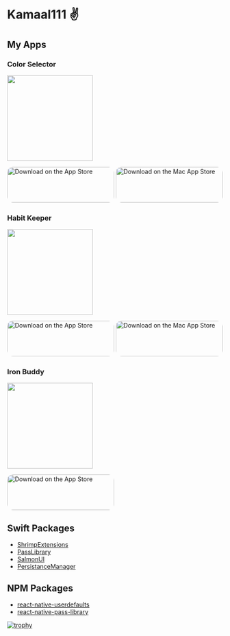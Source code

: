 # Kamaal111 ✌️

## My Apps

### Color Selector

<img src="https://tools-qr-production.s3.amazonaws.com/output/apple-toolbox/1d9991880a8ef5ceab1cc0574de9b74b/8ff5d0d5-5385-483a-a4e4-ed2d15ab17dc.png" width="200px" height="200px">

<a href="https://apps.apple.com/us/app/color-selector/id1506270066?itsct=apps_box&amp;itscg=30200" style="display: inline-block; overflow: hidden; border-top-left-radius: 13px; border-top-right-radius: 13px; border-bottom-right-radius: 13px; border-bottom-left-radius: 13px; width: 250px; height: 83px;"><img src="https://tools.applemediaservices.com/api/badges/download-on-the-app-store/black/en-US?size=250x83&amp;releaseDate=1585958400&h=06b1dae051ed1adb842fb0d514737d4b" alt="Download on the App Store" style="border-top-left-radius: 13px; border-top-right-radius: 13px; border-bottom-right-radius: 13px; border-bottom-left-radius: 13px; width: 250px; height: 83px;"></a>
<a href="https://apps.apple.com/us/app/color-selector/id1506270066?itsct=apps_box&amp;itscg=30200" style="display: inline-block; overflow: hidden; border-top-left-radius: 13px; border-top-right-radius: 13px; border-bottom-right-radius: 13px; border-bottom-left-radius: 13px; width: 250px; height: 83px;"><img src="https://tools.applemediaservices.com/api/badges/download-on-the-mac-app-store/black/en-US?size=250x83&amp;releaseDate=1585958400&h=1cd102b6327c4627788dc2cb5b3fc0bc" alt="Download on the Mac App Store" style="border-top-left-radius: 13px; border-top-right-radius: 13px; border-bottom-right-radius: 13px; border-bottom-left-radius: 13px; width: 250px; height: 83px;"></a>

### Habit Keeper

<img src="https://tools-qr-production.s3.amazonaws.com/output/apple-toolbox/972fa0d4e31c61ab5b2355d40b42835d/9938b37c-ffbc-4e17-a05e-d8988fc1ff22.png" width="200px" height="200px">

<a href="https://apps.apple.com/us/app/habitkeeper/id1535401033?itsct=apps_box&amp;itscg=30200" style="display: inline-block; overflow: hidden; border-top-left-radius: 13px; border-top-right-radius: 13px; border-bottom-right-radius: 13px; border-bottom-left-radius: 13px; width: 250px; height: 83px;"><img src="https://tools.applemediaservices.com/api/badges/download-on-the-app-store/black/en-US?size=250x83&amp;releaseDate=1607817600&h=263016d3a0f9c5a6febf4305b7aeffb9" alt="Download on the App Store" style="border-top-left-radius: 13px; border-top-right-radius: 13px; border-bottom-right-radius: 13px; border-bottom-left-radius: 13px; width: 250px; height: 83px;"></a>
<a href="https://apps.apple.com/us/app/habitkeeper/id1535401033?itsct=apps_box&amp;itscg=30200" style="display: inline-block; overflow: hidden; border-top-left-radius: 13px; border-top-right-radius: 13px; border-bottom-right-radius: 13px; border-bottom-left-radius: 13px; width: 250px; height: 83px;"><img src="https://tools.applemediaservices.com/api/badges/download-on-the-mac-app-store/black/en-US?size=250x83&amp;releaseDate=1607817600&h=4134972af3b3f64672bb9182a5e7cb9c" alt="Download on the Mac App Store" style="border-top-left-radius: 13px; border-top-right-radius: 13px; border-bottom-right-radius: 13px; border-bottom-left-radius: 13px; width: 250px; height: 83px;"></a>

### Iron Buddy

<img src="https://tools-qr-production.s3.amazonaws.com/output/apple-toolbox/1815705641d5561a1c3b2d56c0b4dbbb/c8a4e8d2-d689-401e-bf35-bdc0877e8556.png" width="200px" height="200px">

<a href="https://apps.apple.com/us/app/ironbuddy/id1502158010?itsct=apps_box&amp;itscg=30200" style="display: inline-block; overflow: hidden; border-top-left-radius: 13px; border-top-right-radius: 13px; border-bottom-right-radius: 13px; border-bottom-left-radius: 13px; width: 250px; height: 83px;"><img src="https://tools.applemediaservices.com/api/badges/download-on-the-app-store/black/en-US?size=250x83&amp;releaseDate=1584316800&h=4acd15b2edc1d0acb88ffef8c8553f62" alt="Download on the App Store" style="border-top-left-radius: 13px; border-top-right-radius: 13px; border-bottom-right-radius: 13px; border-bottom-left-radius: 13px; width: 250px; height: 83px;"></a>

## Swift Packages

- [ShrimpExtensions](https://github.com/kamaal111/ShrimpExtensions)
- [PassLibrary](https://github.com/kamaal111/PassLibrary)
- [SalmonUI](https://github.com/kamaal111/SalmonUI)
- [PersistanceManager](https://github.com/kamaal111/PersistanceManager)

## NPM Packages

- [react-native-userdefaults](https://github.com/kamaal111/react-native-userdefaults)
- [react-native-pass-library](https://github.com/kamaal111/react-native-pass-library)

[![trophy](https://github-profile-trophy.vercel.app/?username=kamaal111)](https://github.com/ryo-ma/github-profile-trophy)
